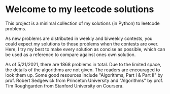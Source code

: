 # Welcome to my leetcode solutions 
This project is a minimal collection of my solutions (in Python) to leetcode problems. 

As new problems are distributed in weekly and biweekly contests, you could expect my solutions to those problems when the contests are over. 
Here, I try my best to make every solution as concise as possible, which can be used as a reference to compare against ones own solution. 

As of 5/21/2021, there are 1868 problems in total. Due to the limited space, the details of the algorithms are not given. 
The readers are encouraged to look them up. Some good resources include "Algorithms, Part I & Part II" by prof. Robert Sedgewick from Princeton University and "Algorithms" 
by prof. Tim Roughgarden from Stanford University on Coursera. 
